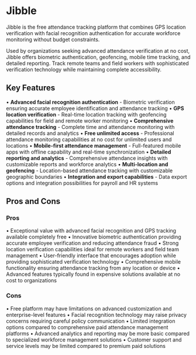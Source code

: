 # Jibble

Jibble is the free attendance tracking platform that combines GPS location verification with facial recognition authentication for accurate workforce monitoring without budget constraints.

Used by organizations seeking advanced attendance verification at no cost, Jibble offers biometric authentication, geofencing, mobile time tracking, and detailed reporting. Track remote teams and field workers with sophisticated verification technology while maintaining complete accessibility.

## Key Features

• **Advanced facial recognition authentication** - Biometric verification ensuring accurate employee identification and attendance tracking
• **GPS location verification** - Real-time location tracking with geofencing capabilities for field and remote worker monitoring
• **Comprehensive attendance tracking** - Complete time and attendance monitoring with detailed records and analytics
• **Free unlimited access** - Professional attendance monitoring capabilities at no cost for unlimited users and locations
• **Mobile-first attendance management** - Full-featured mobile apps with offline capability and real-time synchronization
• **Detailed reporting and analytics** - Comprehensive attendance insights with customizable reports and workforce analytics
• **Multi-location and geofencing** - Location-based attendance tracking with customizable geographic boundaries
• **Integration and export capabilities** - Data export options and integration possibilities for payroll and HR systems

## Pros and Cons

### Pros
• Exceptional value with advanced facial recognition and GPS tracking available completely free
• Innovative biometric authentication providing accurate employee verification and reducing attendance fraud
• Strong location verification capabilities ideal for remote workers and field team management
• User-friendly interface that encourages adoption while providing sophisticated verification technology
• Comprehensive mobile functionality ensuring attendance tracking from any location or device
• Advanced features typically found in expensive solutions available at no cost to organizations

### Cons
• Free platform may have limitations on advanced customization and enterprise-level features
• Facial recognition technology may raise privacy concerns requiring careful policy communication
• Limited integration options compared to comprehensive paid attendance management platforms
• Advanced analytics and reporting may be more basic compared to specialized workforce management solutions
• Customer support and service levels may be limited compared to premium paid solutions